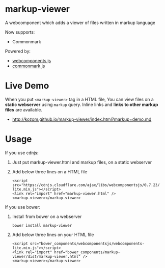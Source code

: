 
markup-viewer
====================

A webcomponent which adds a viewer of files written in markup language

Now supports:

*   Commonmark

Powered by:

*   [webcomponents.js](https://github.com/webcomponents/webcomponentsjs)
*   [commonmark.js](https://github.com/jgm/CommonMark)


Live Demo
====================

When you put `<markup-viewer>` tag in a HTML file,
You can view files on a **static webserver** using `markup` query.
Inline links and **links to other markup files** are available.

*   <http://kozom.github.io/markup-viewer/index.html?markup=demo.md>


Usage
====================

If you use cdnjs:

1.  Just put markup-viewer.html and markup files, on a static webserver

2.  Add below three lines on a HTML file

    ```
    <script src="https://cdnjs.cloudflare.com/ajax/libs/webcomponentsjs/0.7.23/webcomponents-lite.min.js"></script>
    <link rel="import" href="markup-viewer.html" />
    <markup-viewer></markup-viewer>
    ```

If you use bower:

1.  Install from bower on a webserver

        bower install markup-viewer

2.  Add below three lines on your HTML file

    ```
    <script src="bower_components/webcomponentsjs/webcomponents-lite.min.js"></script>
    <link rel="import" href="bower_components/markup-viewer/dist/markup-viewer.html" />
    <markup-viewer></markup-viewer>
    ```
